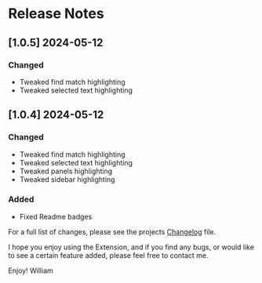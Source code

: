 # Release Notes

<!-- ## [v-inc] ${YEAR4}-${MONTHNUMBER}-${DATE} -->

## [1.0.5] 2024-05-12
### Changed
- Tweaked find match highlighting
- Tweaked selected text highlighting

## [1.0.4] 2024-05-12
### Changed
- Tweaked find match highlighting
- Tweaked selected text highlighting
- Tweaked panels highlighting
- Tweaked sidebar highlighting

### Added
- Fixed Readme badges


For a full list of changes, please see the projects [Changelog](CHANGELOG.md) file.

I hope you enjoy using the Extension, and if you find any bugs, or would like to see a certain feature added, please feel free to contact me.

Enjoy! William

